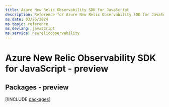 ```yaml
---
title: Azure New Relic Observability SDK for JavaScript
description: Reference for Azure New Relic Observability SDK for JavaScript
ms.date: 03/26/2024
ms.topic: reference
ms.devlang: javascript
ms.service: newrelicobservability
---
```

# Azure New Relic Observability SDK for JavaScript - preview
## Packages - preview
[!INCLUDE [packages](new-relic-observability-index.md)]